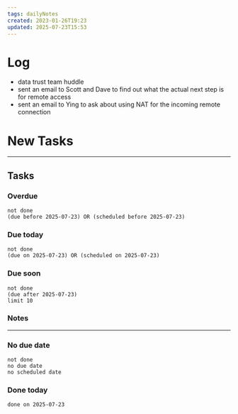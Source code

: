 ```yaml
---
tags: dailyNotes
created: 2023-01-26T19:23
updated: 2025-07-23T15:53
---
```

# Log
- data trust team huddle
- sent an email to Scott and Dave to find out what the actual next step is for remote access
- sent an email to Ying to ask about using NAT for the incoming remote connection

# New Tasks


----
## Tasks
### Overdue
```tasks
not done
(due before 2025-07-23) OR (scheduled before 2025-07-23)
```

### Due today
```tasks
not done
(due on 2025-07-23) OR (scheduled on 2025-07-23)
```

### Due soon
```tasks
not done
(due after 2025-07-23)
limit 10
```

### Notes

----
### No due date
```tasks
not done
no due date
no scheduled date
```

### Done today
```tasks
done on 2025-07-23
```

